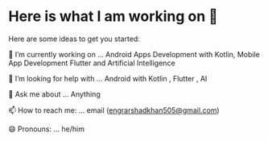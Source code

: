 # Here is what I am working on 👋

Here are some ideas to get you started:

🔭 I’m currently working on ... Android Apps Development with Kotlin, Mobile App Development Flutter and Artificial Intelligence

🤔 I’m looking for help with ... Android with Kotlin , Flutter , AI

💬 Ask me about ... Anything

📫 How to reach me: ... email (engrarshadkhan505@gmail.com)

😄 Pronouns: ... he/him
